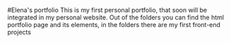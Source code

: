 #Elena's portfolio
This is my first personal portfolio, that soon will be integrated in my personal website.
Out of the folders you can find the html portfolio page and its elements, in the folders there are my first front-end projects
